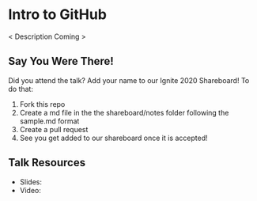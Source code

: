 # Intro to GitHub

< Description Coming >

## Say You Were There!

Did you attend the talk? Add your name to our Ignite 2020 Shareboard! To do that:
1. Fork this repo
2. Create a md file in the the shareboard/notes folder following the sample.md format
3. Create a pull request
4. See you get added to our shareboard once it is accepted!

## Talk Resources

- Slides:
- Video:
